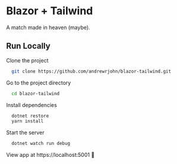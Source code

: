 
# Blazor + Tailwind

A match made in heaven (maybe).

## Run Locally

Clone the project

```bash
  git clone https://github.com/andrewrjohn/blazor-tailwind.git
```

Go to the project directory

```bash
  cd blazor-tailwind
```

Install dependencies

```bash
  dotnet restore
  yarn install
```

Start the server

```bash
  dotnet watch run debug
```
View app at https://localhost:5001 🎉

  